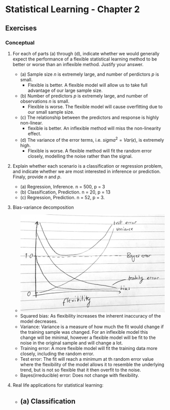 # Statistical Learning - Chapter 2

## Exercises
### Conceptual
1. For each of parts (a) through (d), indicate whether we would generally expect the performance of a flexible statistical learning method to be better or worse than an inflexible method. Justify your answer.
    - (a) Sample size *n* is extremely large, and number of perdictors *p* is small.
       - Flexible is better. A flexible model will allow us to take full advantage of our large sample size.
    - (b) Number of predictors *p* is extremely large, and number of observations *n* is small.
        -   Flexible is worse. The flexible model will cause overfitting due to our small sample size.
    - (c) The relationship between the predictors and response is highly non-linear.
        - flexible is better. An inflexible method will miss the non-linearity effect.
    - (d) The variance of the error terms, i.e. $sigma^{2}=Var(\epsilon)$, is extremely high.
        - Flexible is worse. A flexible method will fit the random error closely, modelling the noise rather than the signal.

2. Explain whether each scenario is a classification or regression problem, and indicate whether we are most interested in inference or prediction. Finaly, provide *n* and *p*.
    - (a) Regression, Inference. n = 500, p = 3
    - (b) Classification, Prediction. n = 20, p = 13 
    - (c) Regression, Prediction. n = 52, p = 3. 

3.  Bias-variance decomposition
    - ![image](/images/ex2_q3.jpg)
    - Squared bias: As flexibility increases the inherent inaccuracy of the model decreases.
    - Variance: Variance is a measure of how much the fit would change if the training sample was changed. For an inflexible model this change will be minimal, however a flexible model will be fit to the noise in the original sample and will change a lot.
    - Training error: A more flexible model will fit the training data more closely, including the random error.
    - Test error: The fit will reach a minimum at th random error value where the flexibility of the model allows it to resemble the underlying trend, but is not so flexible that it then overfit to the noise.
    - Bayes(irreducible) error: Does not change with flexibility. 
4. Real life applications for statistical learning:
    - (a) Classification
        - 




